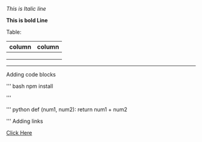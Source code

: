 *This is Italic line*

__This is bold  Line__

Table:

|column|column|
|------|------|
|      |      |
|      |      |
|      |      |
---------------


Adding code blocks

''' bash
  npm install

'''

''' python
  def (num1, num2):
    return num1 + num2

'''
Adding links

[Click Here](http.google.com "Google address")
